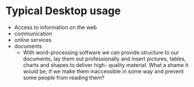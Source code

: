 # Typical Desktop usage
- Access to information on the web
- communication
- online services
- documents
	- With word-processing software we can provide structure to our documents, lay them out professionally and insert pictures, tables, charts and shapes to deliver high- quality material. What a shame it would be, if we make them inaccessible in some way and prevent some people from reading them?



































